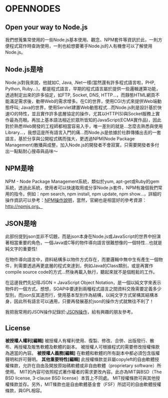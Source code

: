OPENNODES 
=========

## Open your way to Node.js
我們想蒐集常使用的一些Node.js基本使用、觀念、NPM套件等資訊於此，一則方便程式寫作時查詢使用，一則也給想要著手Node.js的人有機會可以了解使用Node.js。

## Node.js是啥
Node.js對我來說，他就如C, Java, .Net一樣(當然還有許多程式語言啦，PHP, Python, Ruby...)，都是程式語言，早期的程式語言屬於提供一些邏輯運算功能，透過制定出來的許多協定，如FTP, Socket, DNS, HTTP...，而靜態HTML網頁不能滿足需求後，動帶Web的需求增多。在C的世界，使用CGI方式來提供Web端動態呼叫; Java的世界，使用Servlet建置Web動態程式...而Node.js則是設計基於快速IO的特性，並且實作許多底層協定的操作，尤其以HTTP(S)與Socket服務上實作最為亮眼。再加上基本語法相近於眾所皆知的JavaScript(ECMA實作品)，因此對於熟悉Web開發的工程師都相當容易入手，唯一差別的就是...怎麼去熟悉與使用Library...，我想這是所有語言入門的痛...而Node.js是依據於社群傳播出去的一套語言，基於分享與公開程式碼而強大，更透過NPM(Node Package Management)散播與成整，加入Node.js的開發者不會寂寞，只需要開發者多付出一點點耐心搜尋與品味～

## NPM是啥
NPM - Node Package Management系統，類似於yum, apt-get或Ruby的gem系統，透過此系統，使用者可以快速取用或分享Node.js套件，NPM有幾個我們常用的指令，例如：npm search, npm install, npm update, npm show...，詳細的操作資訊可以參考：[NPM操作說明](index.html?page=NPM.md)，當然，官網也是相當好的參考資源：http://npmjs.org。

## JSON是啥
此部份提到json並非不切題，而是json本身在Node.js或JavaScript的世界中扮演著相當重要的角色，一個Java或C等的物件導向語言很難想像的一個特性...也就是純文字的重要性! 

在物件導向語言中，資料結構多以物件方式存在，而要邏輯中無中生有產生一個物件，則需要透過再更底層的程式來達到，例如Java的Class類別，或是再實作compile source code的方式...然後再載入執行，聽起來就不是個輕鬆的工作。

在這邊我們先記得JSON = JavaScript Object Notation，是一個以純文字來表示物件的一個方式。想想，SOAP中要達到兩種程式語言之間資料交換需要定義多少型別，而json反其道而行，使用基本型別作為結構，以純文字方式架構其結構本身，因此所有語言可以通用，只要再發展基於json的操作方式就無往不利了！

我把我常用的JSON操作記錄於:[JSON操作](index.html?page=JsonOperate.md)，給有興趣的朋友參考。

## License
__被授權人權利[編輯]__
被授權人有權利使用、復製、修改、合併、出版發行、散布、再授權及販售軟體及軟體的副本。
被授權人可根據程式的需要修改授權條款為適當的內容。
__被授權人義務[編輯]__
在軟體和軟體的所有副本中都必須包含版權聲明和許可聲明。
__其他重要特性[編輯]__
此授權條款並非屬copyleft的自由軟體授權條款，允許在自由及開放原始碼軟體或非自由軟體（proprietary software）所使用。
MIT的內容可依照程式著作權者的需求更改內容。此亦為MIT與BSD（The BSD license, 3-clause BSD license）本質上不同處。
MIT授權條款可與其他授權條款並存。另外，MIT條款也是自由軟體基金會（FSF）所認可的自由軟體授權條款，與GPL相容。
